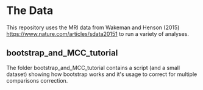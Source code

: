 # The Data

This repository uses the MRI data from Wakeman and Henson (2015) https://www.nature.com/articles/sdata20151 to run a variety of analyses.  

## bootstrap_and_MCC_tutorial

The folder bootstrap_and_MCC_tutorial contains a script (and a small dataset) showing how bootstrap works and it's usage to correct for multiple comparisons correction.